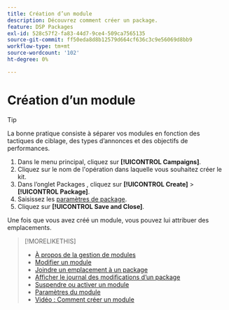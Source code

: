 ```yaml
---
title: Création d’un module
description: Découvrez comment créer un package.
feature: DSP Packages
exl-id: 528c57f2-fa83-44d7-9ce4-509ca7565135
source-git-commit: ff50eda8d8b12579d664cf636c3c9e56069d8bb9
workflow-type: tm+mt
source-wordcount: '102'
ht-degree: 0%

---
```


# Création d’un module

>[!TIP]
>
>La bonne pratique consiste à séparer vos modules en fonction des tactiques de ciblage, des types d’annonces et des objectifs de performances.

1. Dans le menu principal, cliquez sur **[!UICONTROL Campaigns]**.
1. Cliquez sur le nom de l&#39;opération dans laquelle vous souhaitez créer le kit.
1. Dans l’onglet Packages , cliquez sur **[!UICONTROL Create]** > **[!UICONTROL Package]**.
1. Saisissez les [paramètres de package](package-settings.md).
1. Cliquez sur **[!UICONTROL Save and Close]**.

Une fois que vous avez créé un module, vous pouvez lui attribuer des emplacements.

>[!MORELIKETHIS]
>
>* [À propos de la gestion de modules](package-about.md)
>* [Modifier un module](package-edit.md)
>* [Joindre un emplacement à un package](package-attach-placement.md)
>* [Afficher le journal des modifications d’un package](package-change-log.md)
>* [Suspendre ou activer un module](package-pause-activate.md)
>* [Paramètres du module](package-settings.md)
>* [Vidéo : Comment créer un module](https://experienceleague.adobe.com/docs/advertising-learn/tutorials/dsp/package-create.html?lang=fr)
